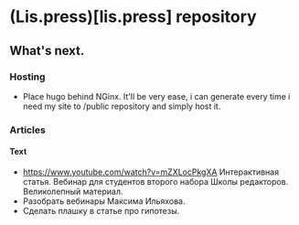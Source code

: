 # (Lis.press)[lis.press] repository

## What's next.

### Hosting
- Place hugo behind NGinx. It'll be very ease, i can generate every time i need my site to /public repository and simply host it.

### Articles
#### Text
- https://www.youtube.com/watch?v=mZXLocPkgXA Интерактивная статья. Вебинар для студентов второго набора Школы редакторов. Великолепный материал.
- Разобрать вебинары Максима Ильяхова.
- Сделать плашку в статье про гипотезы.